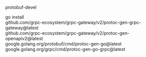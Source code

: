 protobuf-devel

go install \
    github.com/grpc-ecosystem/grpc-gateway/v2/protoc-gen-grpc-gateway@latest \
    github.com/grpc-ecosystem/grpc-gateway/v2/protoc-gen-openapiv2@latest \
    google.golang.org/protobuf/cmd/protoc-gen-go@latest \
    google.golang.org/grpc/cmd/protoc-gen-go-grpc@latest
